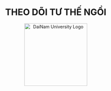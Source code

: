 <h1 align="center">THEO DÕI TƯ THẾ NGỒI</h1>

<div align="center">

<p align="center">
  <img src="" alt="DaiNam University Logo" width="200"/>
  
</p>
